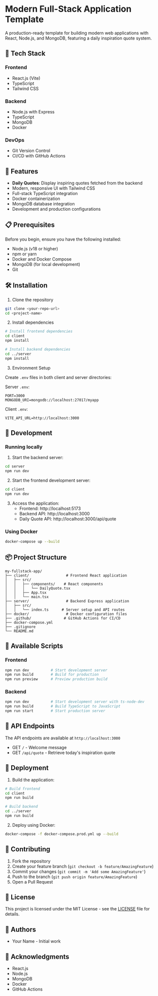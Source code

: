 # Modern Full-Stack Application Template

A production-ready template for building modern web applications with React, Node.js, and MongoDB, featuring a daily inspiration quote system.

## 🚀 Tech Stack

### Frontend

- React.js (Vite)
- TypeScript
- Tailwind CSS

### Backend

- Node.js with Express
- TypeScript
- MongoDB
- Docker

### DevOps

- Git Version Control
- CI/CD with GitHub Actions

## 🎯 Features

- **Daily Quotes**: Display inspiring quotes fetched from the backend
- Modern, responsive UI with Tailwind CSS
- Full-stack TypeScript integration
- Docker containerization
- MongoDB database integration
- Development and production configurations

## 📋 Prerequisites

Before you begin, ensure you have the following installed:

- Node.js (v18 or higher)
- npm or yarn
- Docker and Docker Compose
- MongoDB (for local development)
- Git

## 🛠️ Installation

1. Clone the repository

```bash
git clone <your-repo-url>
cd <project-name>
```

2. Install dependencies

```bash
# Install frontend dependencies
cd client
npm install

# Install backend dependencies
cd ../server
npm install
```

3. Environment Setup

Create `.env` files in both client and server directories:

Server `.env`:

```env
PORT=3000
MONGODB_URI=mongodb://localhost:27017/myapp
```

Client `.env`:

```env
VITE_API_URL=http://localhost:3000
```

## 🚀 Development

### Running locally

1. Start the backend server:

```bash
cd server
npm run dev
```

2. Start the frontend development server:

```bash
cd client
npm run dev
```

3. Access the application:
   - Frontend: http://localhost:5173
   - Backend API: http://localhost:3000
   - Daily Quote API: http://localhost:3000/api/quote

### Using Docker

```bash
docker-compose up --build
```

## 📦 Project Structure

```
my-fullstack-app/
├── client/                 # Frontend React application
│   ├── src/
│   │   ├── components/    # React components
│   │   │   └── DailyQuote.tsx
│   │   ├── App.tsx
│   │   └── main.tsx
├── server/                 # Backend Express application
│   ├── src/
│   │   └── index.ts      # Server setup and API routes
├── docker/                 # Docker configuration files
├── .github/               # GitHub Actions for CI/CD
├── docker-compose.yml
├── .gitignore
└── README.md
```

## 🔧 Available Scripts

### Frontend

```bash
npm run dev          # Start development server
npm run build        # Build for production
npm run preview      # Preview production build
```

### Backend

```bash
npm run dev          # Start development server with ts-node-dev
npm run build        # Build TypeScript to JavaScript
npm run start        # Start production server
```

## 🔧 API Endpoints

The API endpoints are available at `http://localhost:3000`

- GET `/` - Welcome message
- GET `/api/quote` - Retrieve today's inspiration quote

## 🚀 Deployment

1. Build the application:

```bash
# Build frontend
cd client
npm run build

# Build backend
cd ../server
npm run build
```

2. Deploy using Docker:

```bash
docker-compose -f docker-compose.prod.yml up --build
```

## 🤝 Contributing

1. Fork the repository
2. Create your feature branch (`git checkout -b feature/AmazingFeature`)
3. Commit your changes (`git commit -m 'Add some AmazingFeature'`)
4. Push to the branch (`git push origin feature/AmazingFeature`)
5. Open a Pull Request

## 📝 License

This project is licensed under the MIT License - see the [LICENSE](LICENSE) file for details.

## 👥 Authors

- Your Name - Initial work

## 🙏 Acknowledgments

- React.js
- Node.js
- MongoDB
- Docker
- GitHub Actions
